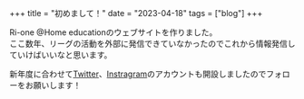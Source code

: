 +++
title = "初めまして！"
date = "2023-04-18"
tags = ["blog"]
+++

Ri-one @Home educationのウェブサイトを作りました。 \
ここ数年、リーグの活動を外部に発信できていなかったのでこれから情報発信していけばいいなと思います。

新年度に合わせて[Twitter](https://twitter.com/Rione_Home/)、[Instragram](https://www.instagram.com/rione.home/)のアカウントも開設しましたのでフォローをお願いします！